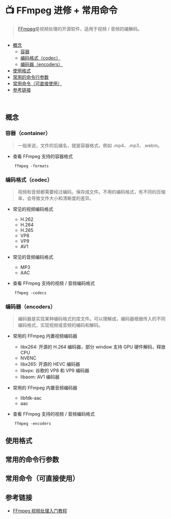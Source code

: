 # 📺 FFmpeg 进修 + 常用命令 

> [FFmpeg](https://www.ffmpeg.org/)是视频处理的开源软件，适用于视频 / 音频的编解码。
<br/><br/>


* [概念](#-概念)
    * [容器](#-容器)
    * [编码格式（codec）](#-编码格式codec)
    * [编码器（encoders）](#-编码器encoders)
* [使用格式](#-使用格式)
* [常用的命令行参数](#-常用的命令行参数)
* [常用命令（可直接使用）](#-常用命令可直接使用)
* [参考链接](#-参考链接)

<br/>

## 概念

### 容器（container）
> 一般来说，文件的后缀名，就是容器格式，例如 .mp4、.mp3、.webm。

* 查看 FFmpeg 支持的容器格式 
```shell
    ffmpeg -formats
```

### 编码格式（codec）
> 视频和音频都需要经过编码，保存成文件。不用的编码格式，有不同的压缩率，会导致文件大小和清晰度的差异。

* 常见的视频编码格式
    * H.262
    * H.264
    * H.265
    * VP8
    * VP9
    * AV1

* 常见的音频编码格式
    * MP3
    * AAC

* 查看 FFmpeg 支持的视频 / 音频编码格式
```shell
    ffmpeg -codecs
```

### 编码器（encoders）
> 编码器是实现某种编码格式的库文件。可以理解成，编码器根据传入的不同编码格式，实现视频或音频的编码和解码。

* 常用的 FFmpeg 内置视频编码器
    * libx264: 开源的 H.264 编码器，部分 window 支持 GPU 硬件解码，释放 CPU
    * NVENC
    * libx265: 开源的 HEVC 编码器
    * libvpx: 谷歌的 VP8 和 VP9 编码器
    * libaom: AV1 编码器

* 常用的 FFmpeg 内置音频编码器
    * libfdk-aac
    * aac

* 查看 FFmpeg 支持的视频 / 音频编码格式
```shell
    ffmpeg -encoders
```

## 使用格式

## 常用的命令行参数

## 常用命令（可直接使用）



## 参考链接
* [FFmpeg 视频处理入门教程](https://www.ruanyifeng.com/blog/2020/01/ffmpeg.html)